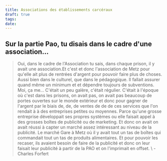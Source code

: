 ```yaml
---
title: Associations des établissements carcéraux
draft: true
tags: 
date:
---
```

## Sur la partie Pao, tu disais dans le cadre d'une association...
> Oui, dans le cadre de l'Association tu sais, dans chaque prison, il y avait une association.Et c'est et donc l'association de Metz pour qu'elle ait plus de rentrées d'argent pour pouvoir faire plus de choses. Aussi bien dans le culturel, que dans le pédagogique. Il fallait assurer quand même un minimum et et dépendre toujours de subventions. Moi, ça me...
> C'était un peu galère, c'était régulier. C'était à l'époque où c'est dans les prisons, on avait pas, on avait pas beaucoup de portes ouvertes sur le monde extérieur et donc pour gagner de l'argent par le biais de, de, de ventes de de de ces services que l'on rendait à à des entreprises petites ou moyennes. Parce qu'une grosse entreprise développait ses propres systèmes ou elle faisait appel à des grosses boîtes de publicité ou de marketing. Et donc on avait on avait réussi à capter un marché assez intéressant au niveau de la publicité. Le marché Gare à Metz où il y avait tout un tas de boîtes qui commandait tout un tas de produits alimentaires. Et pour pouvoir les recaser, ils avaient besoin de faire de la publicité et donc on leur faisait leur publicité à partir de la PAO et on l'imprimait en offset.
\ - Charles Forfert
